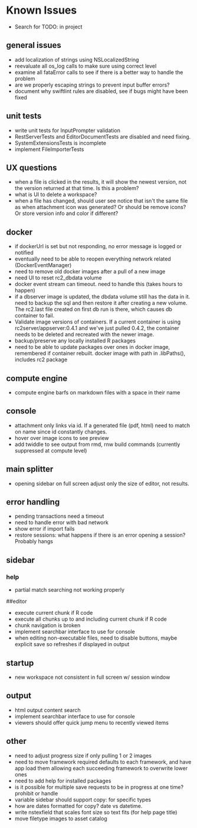# Known Issues

* Search for TODO: in project

## general issues
* add localization of strings using NSLocalizedString
* reevaluate all os_log calls to make sure using correct level
* examine all fataError calls to see if there is a better way to handle the problem
* are we properly escaping strings to prevent input buffer errors?
* document why swiftlint rules are disabled, see if bugs might have been fixed

## unit tests
* write unit tests for InputPrompter validation
* RestServerTests and EditorDocumentTests are disabled and need fixing.
* SystemExtensionsTests is incomplete
* implement FileImporterTests

## UX questions
* when a file is clicked in the results, it will show the newest version, not the version returned at that time. Is this a problem?
* what is UI to delete a workspace?
* when a file has changed, should user see notice that isn't the same file as when attachment icon was generated? Or should be remove icons? Or store version info and color if different?

## docker
* if dockerUrl is set but not responding, no error message is logged or notified
* eventually need to be able to reopen everything network related (DockerEventManager)
* need to remove old docker images after a pull of a new image
* need UI to reset rc2_dbdata volume
* docker event stream can timeout. need to handle this (takes hours to happen)
* if a dbserver image is updated, the dbdata volume still has the data in it. need to backup the sql and then restore it after creating a new volume. The rc2.last file created on first db run is there, which causes db container to fail.
* Validate image versions of containers. If a current container is using rc2server/appserver:0.4.1 and we've just pulled 0.4.2, the container needs to be deleted and recreated with the newer image.
* backup/preserve any locally installed R packages
* need to be able to update packages over ones in docker image, remembered if container rebuilt. docker image with path in .libPaths(), includes rc2 package

## compute engine
* compute engine barfs on markdown files with a space in their name

## console
* attachment only links via id. If a generated file (pdf, html) need to match on name since id constantly changes.
* hover over image icons to see preview
* add twiddle to see output from rmd, rnw build commands (currently suppressed at compute level)

## main splitter
* opening sidebar on full screen adjust only the size of editor, not results.

## error handling
* pending transactions need a timeout
* need to handle error with bad network
* show error if import fails
* restore sessions: what happens if there is an error opening a session? Probably hangs

## sidebar

### help
* partial match searching not working properly

##editor
* execute current chunk if R code
* execute all chunks up to and including current chunk if R code
* chunk navigation is broken
* implement searchbar interface to use for console
* when editing non-executable files, need to disable buttons, maybe explicit save so refreshes if displayed in output

## startup
* new workspace not consistent in full screen w/ session window

## output
* html output content search
* implement searchbar interface to use for console
* viewers should offer quick jump menu to recently viewed items

## other

* need to adjust progress size if only pulling 1 or 2 images
* need to move framework required defaults to each framework, and have app load them allowing each succeeding framework to overwrite lower ones
* need to add help for installed packages
* is it possible for multiple save requests to be in progress at one time? prohibit or handle
* variable sidebar should support copy: for specific types
* how are dates formatted for copy? date vs datetime. 
* write nstexfield that scales font size so text fits (for help page title)
* move filetype images to asset catalog
